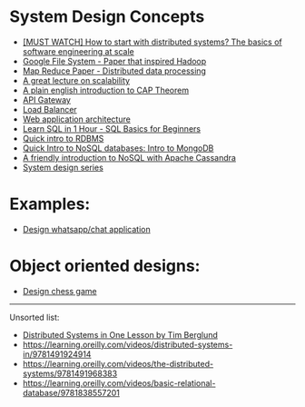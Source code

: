# System Design Concepts
- [[MUST WATCH] How to start with distributed systems? The basics of software engineering at scale](https://youtu.be/SqcXvc3ZmRU)
- [Google File System - Paper that inspired Hadoop](https://youtu.be/eRgFNW4QFDc)
- [Map Reduce Paper - Distributed data processing](https://www.youtube.com/watch?v=MAJ0aW5g17c)
- [A great lecture on scalability](https://www.youtube.com/watch?v=-W9F__D3oY4)
- [A plain english introduction to CAP Theorem](http://ksat.me/a-plain-english-introduction-to-cap-theorem/)
- [API Gateway](https://youtu.be/vHQqQBYJtLI)
- [Load Balancer](https://youtu.be/9wlrcxBaE2w)
- [Web application architecture](https://www.youtube.com/watch?v=d1Gd-MGaleE&list=PLUU3EzfPr915ebZONvUVHKm8Bls6D7EgA)
- [Learn SQL in 1 Hour - SQL Basics for Beginners](https://youtu.be/9Pzj7Aj25lw)
- [Quick intro to RDBMS](https://www.youtube.com/watch?v=h8IWmmxIyS0)
- [Quick Intro to NoSQL databases: Intro to MongoDB](https://www.youtube.com/watch?v=bKjH8WhSu_E)
- [A friendly introduction to NoSQL with Apache Cassandra](https://youtu.be/xQnIN9bW0og)
- [System design series](https://www.youtube.com/watch?v=quLrc3PbuIw&list=PLMCXHnjXnTnvo6alSjVkgxV-VH6EPyvoX)


# Examples:
- [Design whatsapp/chat application](https://youtu.be/L7LtmfFYjc4)

# Object oriented designs:
- [Design chess game](https://www.geeksforgeeks.org/design-a-chess-game/)

-----
Unsorted list:
- [Distributed Systems in One Lesson by Tim Berglund](https://www.youtube.com/watch?v=Y6Ev8GIlbxc)
- https://learning.oreilly.com/videos/distributed-systems-in/9781491924914
- https://learning.oreilly.com/videos/the-distributed-systems/9781491968383
- https://learning.oreilly.com/videos/basic-relational-database/9781838557201



